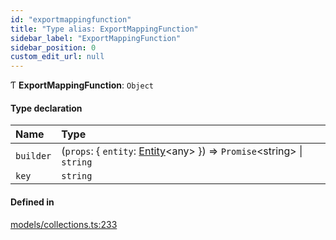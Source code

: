 ```yaml
---
id: "exportmappingfunction"
title: "Type alias: ExportMappingFunction"
sidebar_label: "ExportMappingFunction"
sidebar_position: 0
custom_edit_url: null
---
```


Ƭ **ExportMappingFunction**: `Object`

#### Type declaration

| Name | Type |
| :------ | :------ |
| `builder` | (`props`: { `entity`: [Entity](../interfaces/entity.md)<any\>  }) => `Promise`<string\> \| `string` |
| `key` | `string` |

#### Defined in

[models/collections.ts:233](https://github.com/Camberi/firecms/blob/b1328ad/src/models/collections.ts#L233)
